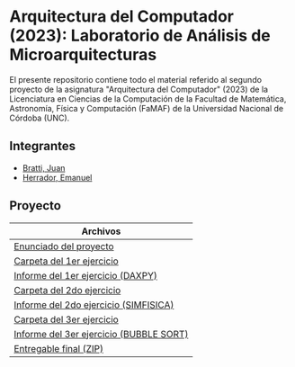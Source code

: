 # Arquitectura del Computador (2023): Laboratorio de Análisis de Microarquitecturas

El presente repositorio contiene todo el material referido al segundo proyecto de la asignatura "Arquitectura del Computador" (2023) de la Licenciatura en Ciencias de la Computación de la Facultad de Matemática, Astronomía, Física y Computación (FaMAF) de la Universidad Nacional de Córdoba (UNC).

## Integrantes

- [Bratti, Juan](https://github.com/juanbratti)
- [Herrador, Emanuel](https://github.com/helcsnewsxd)

## Proyecto

| Archivos |
| -------- |
| [Enunciado del proyecto](./Guia%20Laboratorio%202_Análisis%20de%20microarquitecturas.pdf) |
| [Carpeta del 1er ejercicio](./Ejercicio%201%20-%20DAXPY/) |
| [Informe del 1er ejercicio (DAXPY)](./Entregables/Ejercicio%201/lab2_ejercicio1_informe.pdf) |
| [Carpeta del 2do ejercicio](./Ejercicio%202%20-%20SIMFISICA/) |
| [Informe del 2do ejercicio (SIMFISICA)](./Entregables/Ejercicio%202/lab2_ejercicio2_informe.pdf) |
| [Carpeta del 3er ejercicio](./Ejercicio%203%20-%20BUBBLE%20SORT/) |
| [Informe del 3er ejercicio (BUBBLE SORT)](./Entregables/Ejercicio%203/lab2_ejercicio3_informe.pdf) |
| [Entregable final (ZIP)](./Entregables/Lab2_BrattiJuan_HerradorEmanuelNicolas.zip) |
